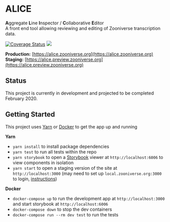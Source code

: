 # ALICE

**A**ggregate **L**ine **I**nspector / **C**ollaborative **E**ditor  
A front end tool allowing reviewing and editing of Zooniverse transcription data.

[![Coverage Status](https://coveralls.io/repos/github/zooniverse/text-editor/badge.svg?branch=master)](https://coveralls.io/github/zooniverse/text-editor?branch=master)
![](https://travis-ci.org/zooniverse/text-editor.svg?branch=master)

**Production:** [https://alice.zooniverse.org](https://alice.zooniverse.org)  
**Staging:** [https://alice.preview.zooniverse.org](https://alice.preview.zooniverse.org)

## Status
This project is currently in development and projected to be completed February 2020.

## Getting Started
This project uses [Yarn](https://yarnpkg.com/en/docs) or [Docker](https://docs.docker.com/) to get the app up and running

**Yarn**  
- `yarn install` to install package dependencies  
- `yarn test` to run all tests within the repo  
- `yarn storybook` to open a [Storybook](https://storybook.js.org) viewer at `http://localhost:6006` to view components in isolation  
- `yarn start` to open a staging version of the site at `http://localhost:3000` (may need to set up `local.zooniverse.org:3000` to login, [instructions](https://stackoverflow.com/c/zooniverse/questions/109))

**Docker**
- `docker-compose up` to run the development app at `http://localhost:3000` and start storybook at `http://localhost:6006`
- `docker-compose down` to stop the dev containers
- `docker-compose run --rm dev test` to run the tests
